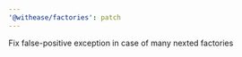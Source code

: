```yaml
---
'@withease/factories': patch
---
```


Fix false-positive exception in case of many nexted factories
